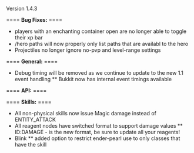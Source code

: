 Version 1.4.3

==== **Bug Fixes:** ====

* players with an enchanting container open are no longer able to toggle their xp bar
* /hero paths will now properly only list paths that are availabl to the hero
* Projectiles no longer ignore no-pvp and level-range settings

==== **General:** ====

* Debug timing will be removed as we continue to update to the new 1.1 event handling
** Bukkit now has internal event timings available

==== **API:** ====


==== **Skills:** ====

* All non-physical skills now issue Magic damage instead of ENTITY_ATTACK
* All reagent nodes have switched format to support damage values
** ID:DAMAGE - is the new format, be sure to update all your reagents!
* Blink
** added option to restrict ender-pearl use to only classes that have the skill